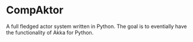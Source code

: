 # CompAktor
A full fledged actor system written in Python. The goal is to eventially have the functionality of Akka for Python.
